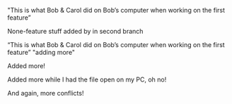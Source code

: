 
"This is what Bob & Carol did on Bob’s computer when working on the first feature”

None-feature stuff added by in second branch

“This is what Bob & Carol did on Bob’s computer when working on the first feature” "adding more"


Added more!

Added more while I had the file open on my PC, oh no!

And again, more conflicts!

